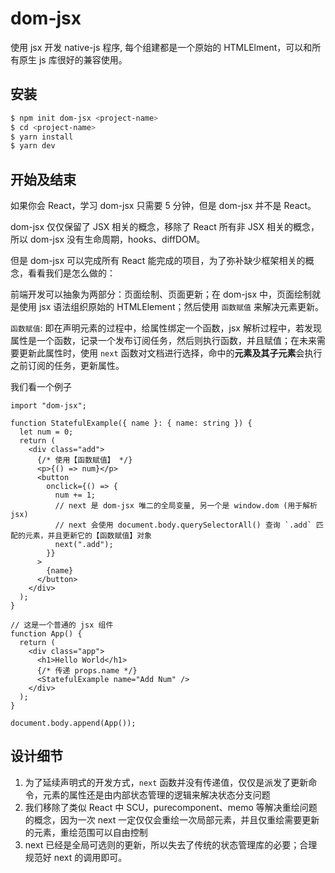 # dom-jsx

使用 jsx 开发 native-js 程序, 每个组建都是一个原始的 HTMLElment，可以和所有原生 js 库很好的兼容使用。

## 安装

```sh
$ npm init dom-jsx <project-name>
$ cd <project-name>
$ yarn install
$ yarn dev
```

## 开始及结束

如果你会 React，学习 dom-jsx 只需要 5 分钟，但是 dom-jsx 并不是 React。

dom-jsx 仅仅保留了 JSX 相关的概念，移除了 React 所有非 JSX 相关的概念，所以 dom-jsx 没有生命周期，hooks、diffDOM。

但是 dom-jsx 可以完成所有 React 能完成的项目，为了弥补缺少框架相关的概念，看看我们是怎么做的：

前端开发可以抽象为两部分：页面绘制、页面更新；在 dom-jsx 中，页面绘制就是使用 jsx 语法组织原始的 HTMLElement；然后使用 `函数赋值` 来解决元素更新。

`函数赋值`: 即在声明元素的过程中，给属性绑定一个函数，jsx 解析过程中，若发现属性是一个函数，记录一个发布订阅任务，然后则执行函数，并且赋值；在未来需要更新此属性时，使用 `next` 函数对文档进行选择，命中的**元素及其子元素**会执行之前订阅的任务，更新属性。

我们看一个例子

```tsx
import "dom-jsx";

function StatefulExample({ name }: { name: string }) {
  let num = 0;
  return (
    <div class="add">
      {/* 使用【函数赋值】 */}
      <p>{() => num}</p>
      <button
        onclick={() => {
          num += 1;
          // next 是 dom-jsx 唯二的全局变量, 另一个是 window.dom (用于解析jsx)
          // next 会使用 document.body.querySelectorAll() 查询 `.add` 匹配的元素，并且更新它的【函数赋值】对象
          next(".add");
        }}
      >
        {name}
      </button>
    </div>
  );
}

// 这是一个普通的 jsx 组件
function App() {
  return (
    <div class="app">
      <h1>Hello World</h1>
      {/* 传递 props.name */}
      <StatefulExample name="Add Num" />
    </div>
  );
}

document.body.append(App());
```

## 设计细节

1. 为了延续声明式的开发方式，`next` 函数并没有传递值，仅仅是派发了更新命令，元素的属性还是由内部状态管理的逻辑来解决状态分支问题
2. 我们移除了类似 React 中 SCU，purecomponent、memo 等解决重绘问题的概念，因为一次 next 一定仅仅会重绘一次局部元素，并且仅重绘需要更新的元素，重绘范围可以自由控制
3. next 已经是全局可选则的更新，所以失去了传统的状态管理库的必要；合理规范好 next 的调用即可。
